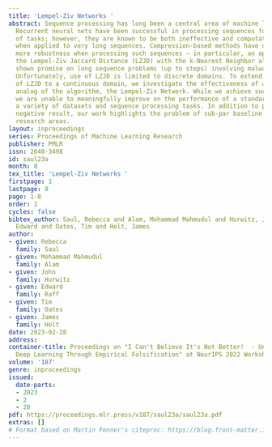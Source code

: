 ```yaml
---
title: 'Lempel-Ziv Networks '
abstract: Sequence processing has long been a central area of machine learning research.
  Recurrent neural nets have been successful in processing sequences for a number
  of tasks; however, they are known to be both ineffective and computationally expensive
  when applied to very long sequences. Compression-based methods have demonstrated
  more robustness when processing such sequences — in particular, an approach pairing
  the Lempel-Ziv Jaccard Distance (LZJD) with the k-Nearest Neighbor algorithm has
  shown promise on long sequence problems (up to steps) involving malware classification.
  Unfortunately, use of LZJD is limited to discrete domains. To extend the benefits
  of LZJD to a continuous domain, we investigate the effectiveness of a deep-learning
  analog of the algorithm, the Lempel-Ziv Network. While we achieve successful proof-of-concept,
  we are unable to meaningfully improve on the performance of a standard LSTM across
  a variety of datasets and sequence processing tasks. In addition to presenting this
  negative result, our work highlights the problem of sub-par baseline tuning in newer
  research areas.
layout: inproceedings
series: Proceedings of Machine Learning Research
publisher: PMLR
issn: 2640-3498
id: saul23a
month: 0
tex_title: 'Lempel-Ziv Networks '
firstpage: 1
lastpage: 8
page: 1-8
order: 1
cycles: false
bibtex_author: Saul, Rebecca and Alam, Mohammad Mahmudul and Hurwitz, John and Raff,
  Edward and Oates, Tim and Holt, James
author:
- given: Rebecca
  family: Saul
- given: Mohammad Mahmudul
  family: Alam
- given: John
  family: Hurwitz
- given: Edward
  family: Raff
- given: Tim
  family: Oates
- given: James
  family: Holt
date: 2023-02-28
address:
container-title: Proceedings on "I Can't Believe It's Not Better!  - Understanding
  Deep Learning Through Empirical Falsification" at NeurIPS 2022 Workshops
volume: '187'
genre: inproceedings
issued:
  date-parts:
  - 2023
  - 2
  - 28
pdf: https://proceedings.mlr.press/v187/saul23a/saul23a.pdf
extras: []
# Format based on Martin Fenner's citeproc: https://blog.front-matter.io/posts/citeproc-yaml-for-bibliographies/
---
```

